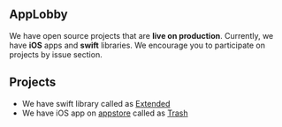 ## AppLobby

We have open source projects that are **live on production**. Currently, we have **iOS** apps and **swift** libraries. We encourage you to participate on projects by issue section.

## Projects

- We have swift library called as [Extended](https://github.com/App-Lobby/Extended)
- We have iOS app on [appstore](https://apps.apple.com/us/app/trash/id1618653423) called as [Trash](https://github.com/App-Lobby/Trash)
